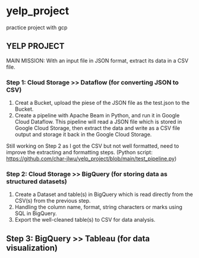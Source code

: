 # yelp_project
practice project with gcp

## YELP PROJECT

MAIN MISSION: With an input file in JSON format, extract its data in a CSV file. 

### Step 1: Cloud Storage >> Dataflow (for converting JSON to CSV)

1. Creat a Bucket, upload the piese of the JSON file as the test.json to the Bucket. 
2. Create a pipeline with Apache Beam in Python, and run it in Google Cloud Dataflow. 
This pipeline will read a JSON file which is stored in Google Cloud Storage, then extract the data and write as a CSV file output and storage it back in the Google Cloud Storage. 

Still working on Step 2 as I got the CSV but not well formatted, need to improve the extracting and formatting steps. 
(Python script: https://github.com/char-jlwu/yelp_project/blob/main/test_pipeline.py)

### Step 2: Cloud Storage >> BigQuery (for storing data as structured datasets)

1. Create a Dataset and table(s) in BigQuery which is read directly from the CSV(s) from the previous step. 
2. Handling the column name, format, string characters or marks using SQL in BigQuery.
3. Export the well-cleaned table(s) to CSV for data analysis.  

## Step 3: BigQuery >> Tableau (for data visualization)
